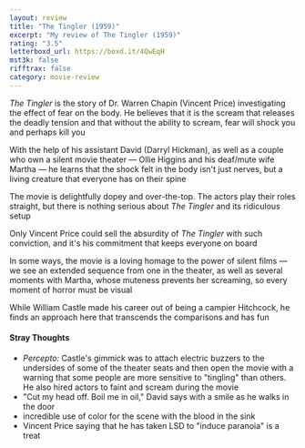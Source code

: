 ```yaml
---
layout: review
title: "The Tingler (1959)"
excerpt: "My review of The Tingler (1959)"
rating: "3.5"
letterboxd_url: https://boxd.it/4QwEqH
mst3k: false
rifftrax: false
category: movie-review
---
```


<i>The Tingler</i> is the story of Dr. Warren Chapin (Vincent Price) investigating the effect of fear on the body. He believes that it is the scream that releases the deadly tension and that without the ability to scream, fear will shock you and perhaps kill you

With the help of his assistant David (Darryl Hickman), as well as a couple who own a silent movie theater — Ollie Higgins and his deaf/mute wife Martha — he learns that the shock felt in the body isn't just nerves, but a living creature that everyone has on their spine

The movie is delightfully dopey and over-the-top. The actors play their roles straight, but there is nothing serious about <i>The Tingler</i> and its ridiculous setup

Only Vincent Price could sell the absurdity of <i>The Tingler</i> with such conviction, and it's his commitment that keeps everyone on board

In some ways, the movie is a loving homage to the power of silent films — we see an extended sequence from one in the theater, as well as several moments with Martha, whose muteness prevents her screaming, so every moment of horror must be visual

While William Castle made his career out of being a campier Hitchcock, he finds an approach here that transcends the comparisons and has fun

#### Stray Thoughts

- <i>Percepto: </i>Castle's gimmick was to attach electric buzzers to the undersides of some of the theater seats and then open the movie with a warning that some people are more sensitive to "tingling" than others. He also hired actors to faint and scream during the movie
- "Cut my head off. Boil me in oil," David says with a smile as he walks in the door
- incredible use of color for the scene with the blood in the sink
- Vincent Price saying that he has taken LSD to "induce paranoia" is a treat
